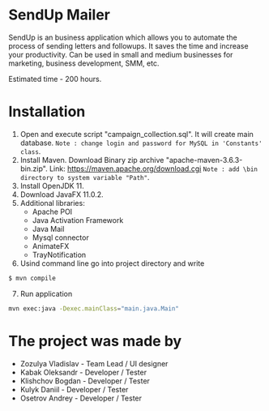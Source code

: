 # SendUp Mailer
SendUp is an business application which allows you to automate the process of sending letters and followups. It saves the time and increase your productivity. Can be used in small and medium businesses for marketing, business development, SMM, etc.

Estimated time - 200 hours.

# Installation

1) Open and execute script "campaign_collection.sql". It will create main database.
`Note : change login and password for MySQL in 'Constants' class`.
2) Install Maven. Download Binary zip archive "apache-maven-3.6.3-bin.zip".
Link: https://maven.apache.org/download.cgi
`Note : add \bin directory to system variable "Path"`.
3) Install OpenJDK 11.
4) Download JavaFX 11.0.2.
5) Additional libraries: 
    * Apache POI
    * Java Activation Framework
    * Java Mail
    * Mysql connector 
    * AnimateFX
    * TrayNotification
6) Usind command line go into project directory and write 
```sh
$ mvn compile
```
7) Run application
```sh
mvn exec:java -Dexec.mainClass="main.java.Main"
```
# The project was made by
 - Zozulya Vladislav - Team Lead / UI designer
 - Kabak Oleksandr - Developer / Tester
 - Klishchov Bogdan - Developer / Tester
 - Kulyk Daniil - Developer / Tester
 - Osetrov Andrey - Developer / Tester
